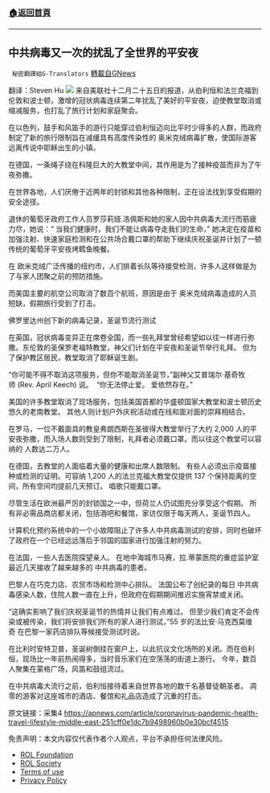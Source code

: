 ###  [:house:返回首頁](https://github.com/ourhimalayas/txt)
---


## 中共病毒又一次的扰乱了全世界的平安夜
` 秘密翻譯組G-Translators` [轉載自GNews](https://gnews.org/zh-hans/1793996/)

翻译：Steven Hu
![](https://assets.gnews.org/wp-content/uploads/2021/12/图片2-42.png)
来自美联社十二月二十五日的报道，从伯利恒和法兰克福到伦敦和波士顿，激增的冠状病毒连续第二年扰乱了美好的平安夜，迫使教堂取消或缩减服务，也打乱了旅行计划和家庭聚会。

在以色列，鼓手和风笛手的游行只能穿过伯利恒迈向比平时少得多的人群，而政府制定了新的旅行限制旨在减缓具有高度传染性的 奥米克绒病毒扩散，使国际游客远离传说中耶稣出生的小镇。

在德国，一条绳子绕在科隆巨大的大教堂中间，其作用是为了接种疫苗而非为了午夜弥撒。

在世界各地，人们厌倦于近两年的封锁和其他各种限制，正在设法找到享受假期的安全途径。

退休的葡萄牙政府工作人员罗莎莉娅.洛佩斯和她的家人因中共病毒大流行而筋疲力尽，她说：“ 当我们健康时，我们不能让病毒夺走我们的生命，” 她决定在疫苗和加强注射、快速家庭检测和在公共场合戴口罩的帮助下继续庆祝圣诞并计划了一顿传统的葡萄牙平安夜烤鳕鱼晚餐。

在 欧米克绒广泛传播的纽约市，人们排着长队等待接受检测，许多人这样做是为了与家人团聚之前的预防措施。

而美国主要的航空公司取消了数百个航班，原因是由于 奥米克绒病毒造成的人员短缺，假期旅行受到了打击。

佛罗里达州创下新的病毒记录，圣诞节流行测试

在英国，冠状病毒变异正在席卷全国，而一些礼拜堂曾经希望如以往一样进行弥撒。东伦敦的圣保罗老福特教堂，神父们计划在平安夜和圣诞节举行礼拜。 但为了保护教区居民，教堂取消了耶稣诞生剧。

“你可能不得不取消这项服务，但你不能取消圣诞节，”副神父艾普瑞尔·基奇牧师 (Rev. April Keech) 说。  “你无法停止爱。 爱依然存在。”

美国的许多教堂取消了现场服务，包括美国首都的华盛顿国家大教堂和波士顿历史悠久的老南教堂。 其他人则计划户外庆祝活动或在线和面对面的崇拜相结合。

在罗马，一位不戴面具的教皇弗朗西斯在圣彼得大教堂举行了大约 2,000 人的平安夜弥撒，而入场人数则受到了限制，礼拜者必须戴口罩。而以往这个教堂可以容纳的 人数达二万人。

在德国，去教堂的人面临着大量的健康和出席人数限制。 有些人必须出示疫苗接种或检测的证明。可容纳 1,200 人的法兰克福大教堂仅提供 137 个保持距离的空间，所有空间均提前几天预订。 唱歌只能戴口罩。

尽管生活在欧洲最严厉的封锁国之一中，但荷兰人仍试图充分享受这个假期。 所有非必需品商店都关闭，包括酒吧和餐馆，家访仅限于每天两人，圣诞节四人。

计算机化预约系统中的一个小故障阻止了许多人中共病毒测试的安排，同时也破坏了政府在一个已经远远落后于邻国的国家进行加强注射的努力。

在法国，一些人去医院探望亲人。 在地中海城市马赛，拉.蒂蒙医院的重症监护室最近几天接收了越来越多的 中共病毒的患者。

巴黎人在巧克力店、农贸市场和检测中心排队。 法国公布了创纪录的每日 中共病毒感染人数，住院人数一直在上升，但政府在假期期间推迟实施宵禁或关闭。

“这确实影响了我们庆祝圣诞节的热情并让我们有点难过。 但至少我们肯定不会传染或被传染，我们将安排我们所有的家人进行测试，”55 岁的法比安·马克西莫维奇 在巴黎一家药店排队等候接受测试时说。

在比利时安特卫普，圣诞树倒挂在窗户上，以此抗议文化场所的关闭。而在伯利恒，现场比一年前热闹得多，当时音乐家们在空荡荡的街道上游行。 今年，数百人聚集在蒙格广场，风笛和鼓组流过。

在中共病毒大流行之前，伯利恒接待着来自世界各地的数千名基督徒朝圣者。 凋零的游客对这座城市的酒店、餐馆和礼品店造成了沉重的打击。

原文链接：采集4 https://apnews.com/article/coronavirus-pandemic-health-travel-lifestyle-middle-east-251cff0e1dc7b9498960b0e30bcf4515

 

免责声明：本文内容仅代表作者个人观点，平台不承担任何法律风险。

- [ROL Foundation](https://rolfoundation.org/)
- [ROL Society](https://rolsociety.org/)
- [Terms of use](https://gnews.org/terms-of-use-3/)
- [Privacy Policy](https://gnews.org/privacy-policy/)
